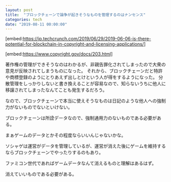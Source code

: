 ```yaml
---
layout: post
title:  "ブロックチェーンで論争が起きそうなものを管理するのはナンセンス"
categories: tech
date: "2019-08-11 00:00:00"
---
```


[embed:https://jp.techcrunch.com/2019/06/29/2019-06-06-is-there-potential-for-blockchain-in-copyright-and-licensing-applications/]

[embed:https://www.copyright.gov/docs/203.html]

著作権の管理ができそうなのはわかるが、非親告罪化されてしまったので大衆の意見が反映されてしまうものになった。
それから、ブロックチェーンだと特許や商標登録のようにとりあえず出しとけという人が得をするようになった。
分散管理をしっかりしないと書き換えることが容易なので、知らないうちに他人に移譲されてしまったなんてことも発生するだろう。

なので、ブロックチェーンで本当に使えそうなものは日記のような他人への強制力がないものでないといけない。

ブロックチェーンは所詮データなので、強制通用力のないものである必要がある。

まぁゲームのデータとかその程度ならいいんじゃないかな。

ソシャゲは運営がデータを管理しているが、運営が消えた後にゲームを維持するならブロックチェーンでやったりするのもあり。

ファミコン世代であればゲームデータなんて消えるものと理解はあるはず。

消えていいものである必要がある。